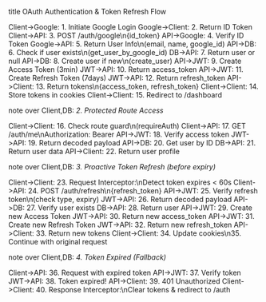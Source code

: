 title OAuth Authentication & Token Refresh Flow

Client->Google: 1. Initiate Google Login
Google->Client: 2. Return ID Token
Client->API: 3. POST /auth/google\n{id_token}
API->Google: 4. Verify ID Token
Google->API: 5. Return User Info\n(email, name, google_id)
API->DB: 6. Check if user exists\n(get_user_by_google_id)
DB->API: 7. Return user or null
API->DB: 8. Create user if new\n(create_user)
API->JWT: 9. Create Access Token (3min)
JWT->API: 10. Return access_token
API->JWT: 11. Create Refresh Token (7days)
JWT->API: 12. Return refresh_token
API->Client: 13. Return tokens\n{access_token, refresh_token}
Client->Client: 14. Store tokens in cookies
Client->Client: 15. Redirect to /dashboard

note over Client,DB: _2. Protected Route Access_

Client->Client: 16. Check route guard\n(requireAuth)
Client->API: 17. GET /auth/me\nAuthorization: Bearer <token>
API->JWT: 18. Verify access token
JWT->API: 19. Return decoded payload
API->DB: 20. Get user by ID
DB->API: 21. Return user data
API->Client: 22. Return user profile

note over Client,DB: _3. Proactive Token Refresh (before expiry)_

Client->Client: 23. Request Interceptor:\nDetect token expires < 60s
Client->API: 24. POST /auth/refresh\n{refresh_token}
API->JWT: 25. Verify refresh token\n(check type, expiry)
JWT->API: 26. Return decoded payload
API->DB: 27. Verify user exists
DB->API: 28. Return user
API->JWT: 29. Create new Access Token
JWT->API: 30. Return new access_token
API->JWT: 31. Create new Refresh Token
JWT->API: 32. Return new refresh_token
API->Client: 33. Return new tokens
Client->Client: 34. Update cookies\n35. Continue with original request

note over Client,DB: _4. Token Expired (Fallback)_

Client->API: 36. Request with expired token
API->JWT: 37. Verify token
JWT->API: 38. Token expired!
API->Client: 39. 401 Unauthorized
Client->Client: 40. Response Interceptor:\nClear tokens & redirect to /auth
